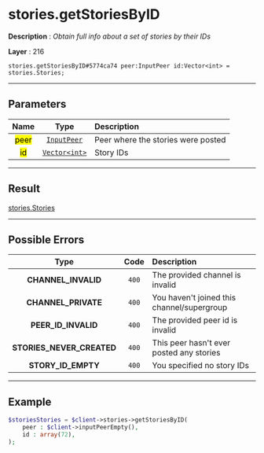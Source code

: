 # stories.getStoriesByID

**Description** : *Obtain full info about a set of stories by their IDs*

**Layer** : 216

```tl
stories.getStoriesByID#5774ca74 peer:InputPeer id:Vector<int> = stories.Stories;
```

---

## Parameters

| Name | Type | Description |
| :---: | :---: | :--- |
| <mark>peer</mark> | [`InputPeer`](type/InputPeer) | Peer where the stories were posted |
| <mark>id</mark> | [`Vector<int>`](type/int) | Story IDs |

---

## Result

[stories.Stories](type/stories.Stories)

---

## Possible Errors

| Type | Code | Description |
| :---: | :---: | :--- |
| **CHANNEL_INVALID** | `400` | The provided channel is invalid |
| **CHANNEL_PRIVATE** | `400` | You haven't joined this channel/supergroup |
| **PEER_ID_INVALID** | `400` | The provided peer id is invalid |
| **STORIES_NEVER_CREATED** | `400` | This peer hasn't ever posted any stories |
| **STORY_ID_EMPTY** | `400` | You specified no story IDs |

---

## Example

```php
$storiesStories = $client->stories->getStoriesByID(
	peer : $client->inputPeerEmpty(),
	id : array(72),
);
```